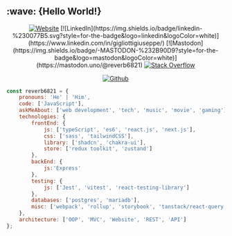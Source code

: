 # 

<h2> :wave: {Hello World!}</h2>
<div align="center">
<a href="https://reverb6821.github.io" target="_blank"><img alt="Website" src="https://img.shields.io/badge/Website-reverb6821.github.io-blue?style=flat&logo=google-chrome"></a>
[![LinkedIn](https://img.shields.io/badge/linkedin-%230077B5.svg?style=for-the-badge&logo=linkedin&logoColor=white)](https://www.linkedin.com/in/gigliottigiuseppe/)
[![Mastodon](https://img.shields.io/badge/-MASTODON-%232B90D9?style=for-the-badge&logo=mastodon&logoColor=white)](https://mastodon.uno/@reverb6821)
<a href="https://wakatime.com/@050278f0-d512-49a5-930c-95e2028c09be" target="_blank"><img alt="Stack Overflow" src="https://wakatime.com/badge/user/050278f0-d512-49a5-930c-95e2028c09be.svg"></a>
</div>

<p align="center">
    <a href="https://github.com/reverb6821" target="_blank"><img alt="Github" src="https://img.shields.io/github/followers/reverb6821?label=follow&style=social"></a> 
</p>

```javascript
const reverb6821 = {
    pronouns: 'He' | 'Him',
    code: ['JavaScript'],
    askMeAbout: ['web development', 'tech', 'music', 'movie', 'gaming'],
    technologies: {
        frontEnd: {
            js: ['typeScript', 'es6', 'react.js', 'next.js'],
            css: ['sass', 'tailwindCSS'],
            library: ['shadcn', 'chakra-ui'],
            store: ['redux toolkit', 'zustand']
        },
        backEnd: {
            js:'Express'
        },
        testing: {
            js: ['Jest', 'vitest', 'react-testing-library']
        },
        databases: ['postgres', 'mariadb'],
        misc: ['webpack', 'rollup', 'storybook', 'tanstack/react-query', 'tanstack/react-router']
    },
    architecture: ['OOP', 'MVC', 'Website', 'REST', 'API']
};
```

<!--
**ReverbOD/ReverbOD** is a ✨ _special_ ✨ repository because its `README.md` (this file) appears on your GitHub profile.

Here are some ideas to get you started:

- 🔭 I’m currently working on ...
- 🌱 I’m currently learning ...
- 👯 I’m looking to collaborate on ...
- 🤔 I’m looking for help with ...
- 💬 Ask me about ...
- 📫 How to reach me: ...
- 😄 Pronouns: ...
- ⚡ Fun fact: ...
-->
